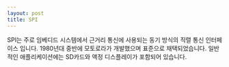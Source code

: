 ```yaml
---
layout: post
title: SPI
---
```


  SPI는 주로 임베디드 시스템에서 근거리 통신에 사용되는 동기 방식의 직렬 통신 인터페이스 입니다. 1980년대 중반에 모토로라가 개발했으며 표준으로 채택되었습니다. 일반적인 애플리케이션에는 SD카드와 액정 디스플레이가 포함되어 있습니다. 

  
